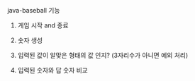java-baseball 기능

1. 게임 시작 and 종료

2. 숫자 생성

3. 입력된 값이 알맞은 형태의 값 인지? (3자리수가 아니면 예외 처리)

4. 입력된 숫자와 답 숫자 비교

